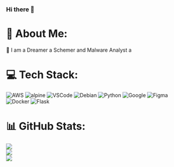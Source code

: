 ### Hi there 👋


# 💫 About Me:
🔭 I am a Dreamer a Schemer and Malware Analyst a<be>


# 💻 Tech Stack:
![AWS](https://img.shields.io/badge/AWS-%23FF9900.svg?style=for-the-badge&logo=amazon-aws&logoColor=white) ![alpine](https://img.shields.io/badge/Alpine_Linux-0D597F?style=for-the-badge&logo=alpine-linux&logoColor=white) ![VSCode](https://img.shields.io/badge/Visual_Studio_Code-0078D4?style=for-the-badge&logo=visual%20studio%20code&logoColor=white) ![Debian](https://img.shields.io/badge/Debian-A81D33?style=for-the-badge&logo=debian&logoColor=white) ![Python](https://img.shields.io/badge/Python-14354C?style=for-the-badge&logo=python&logoColor=white) ![Google](https://img.shields.io/badge/Google_Cloud-4285F4?style=for-the-badge&logo=google-cloud&logoColor=white) ![Figma](https://img.shields.io/badge/Figma-F24E1E?style=for-the-badge&logo=figma&logoColor=white) ![Docker](https://img.shields.io/badge/Docker-2496ED?style=flat-square&logo=Docker&logoColor=white) ![Flask](https://img.shields.io/badge/Flask-000000?style=for-the-badge&logo=flask&logoColor=white)

 
# 📊 GitHub Stats:
![](https://github-readme-stats.vercel.app/api?username=NOXCIS&theme=dark&hide_border=true&include_all_commits=false&count_private=false)<br/>
![](https://github-readme-streak-stats.herokuapp.com/?user=NOXCIS&theme=dark&hide_border=true)<br/>
![](https://github-readme-stats.vercel.app/api/top-langs/?username=NOXCIS&theme=dark&hide_border=true&include_all_commits=false&count_private=false&layout=compact)

<!-- Proudly created with GPRM ( https://gprm.itsvg.in ) -->
